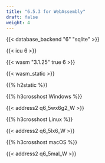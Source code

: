 ```yaml
---
title: "6.5.3 for WebAssembly"
draft: false
weight: 4
---
```


{{< database_backend "6" "sqlite" >}}

{{< icu 6 >}}

{{< wasm "3.1.25" true 6 >}}

{{< wasm_static >}}

{{% h2static %}}

{{% h3crosshost Windows %}}

{{< address2 q6_5wx6g2_W >}}

{{% h3crosshost Linux %}}

{{< address2 q6_5lx6_W >}}

{{% h3crosshost macOS %}}

{{< address2 q6_5mal_W >}}
